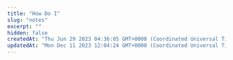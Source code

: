 ```yaml
---
title: "How Do I"
slug: "notes"
excerpt: ""
hidden: false
createdAt: "Thu Jun 29 2023 04:36:05 GMT+0000 (Coordinated Universal Time)"
updatedAt: "Mon Dec 11 2023 12:04:24 GMT+0000 (Coordinated Universal Time)"
---
```


